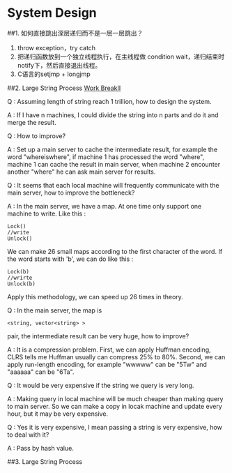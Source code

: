 # System Design

##1. 如何直接跳出深层递归而不是一层一层跳出？

1. throw exception，try catch
2. 把递归函数放到一个独立线程执行，在主线程做 condition wait，递归结束时notify下，然后直接退出线程。
3. C语言的setjmp + longjmp

##2. Large String Process
[Work BreakII](https://leetcode.com/problems/word-break-ii/)

Q : Assuming length of string reach 1 trillion, how to design the system.

A : If I have n machines, I could divide the string into n parts and do it and merge the result.

Q : How to improve?

A : Set up a main server to cache the intermediate result, for example the word "whereiswhere", if machine 1 has processed the word "where", machine 1 can cache the result in main server, when machine 2 encounter another "where" he can ask main server for results.

Q : It seems that each local machine will frequently communicate with the main server, how to improve the bottleneck?

A : In the main server, we have a map. At one time only support one machine to write. Like this :
    
    Lock()
    //write
    Unlock()
    
We can make 26 small maps according to the first character of the word. If the word starts with 'b', we can do like this :

    Lock(b)
    //wrirte
    Unlock(b)
    
Apply this methodology, we can speed up 26 times in theory.

Q : In the main server, the map is 

    <string, vector<string> > 
pair, the intermediate result can be very huge, how to improve?

A : It is a compression problem. First, we can apply Huffman encoding, CLRS tells me Huffman usually can compress 25% to 80%. Second, we can apply run-length encoding, for example "wwwww" can be "5Tw" and "aaaaaa" can be "6Ta".

Q : It would be very expensive if the string we query is very long.

A : Making query in local machine will be much cheaper than making query to main server. So we can make a copy in locak machine and update every hour, but it may be very expensive.

Q : Yes it is very expensive, I mean passing a string is very expensive, how to deal with it?

A : Pass by hash value.

##3. Large String Process